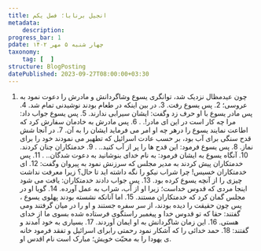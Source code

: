 ```yaml
---
title: انجیل برنابا؛ فصل یکم
metadata:
    description:
progress_bar: 1
pdate: چهار شنبه ۵ مهر ۱۴۰۲    
taxonomy:
    tag: [  ]
structure: BlogPosting
datePublished: 2023-09-27T08:00:00+03:30
---
```

 1.  چون عیدمظال نزدیک شد، توانگری یسوع وشاگردانش و مادرش را دعوت نمود به عروسی؛   2.  پس یسوع رفت. 3.  در بین اینکه در طعام بودند نوشیدنی تمام شد. 4. پس مادر یسوع با او حرف زد وگفت: ایشان سیرابی ندارند. 5.  پس یسوع جواب داد:   مرا چه کار است در این ای مادر!. .   6.  پس مادرش به خادمان سفارش کرد که اطاعت نمایند یسوع را درهر چه او امر می فرماید ایشان را به آن. 7.  در آنجا شش قدح سنگی برای آب بود، بر حسب عادت اسرائیل که تطهیر می نمودند خود را برای نماز. 8.  پس یسوع فرمود:    این قدح ها را پر از آب کنید.. .   9. خدمتکاران چنان کردند. 10.  آنگاه یسوع به ایشان فرمود:    به نام خدای بنوشانید به دعوت شدگان.. .   11.  پس خدمتکاران پیش کردند به مدیر مجلس که سرزنش نمود به پیروان وگفت:  12. ای خدمتکاران خسیس! چرا شراب نیکو را نگه داشته اید تا حال؟ زیرا معرفت نداشت چیزی را از آنچه یسوع کرده بود. 13.  پس جواب دادند خدمتکاران: یافت می شود اینجا مردی که قدوس خداست؛ زیرا او از آب، شراب به عمل آورده. 14.  گویا او در مجلس گمان کرد که خدمتکاران مستند. 15.  اما آنانکه نشسته بودند پهلوی یسوع ، پس چون حقیقت را دیده بودند، از سر سفره جستند و او را در میان گرفتند ومی گفتند: حقا که تو قدوس خدا و پیغمبر راستگوی فرستاده شده بسوی ما از خدای هستی. 16.  این زمان شاگردانش به او ایمان آوردند.  17.  بسیاری به خود آمدند و گفتند:  18.  حمد خدائی را که آشکار نمود رحمتی رابرای اسرائیل و تفقد فرمود خانه ی یهودا را به محبّت خویش؛ مبارک است نام اقدس او.
